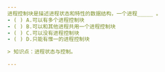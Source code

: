 ```yaml
---
进程控制块是描述进程状态和特性的数据结构，一个进程_____ 。
- ( ) A.可以有多个进程控制块 
- ( ) B.可以和其他进程共用一个进程控制块 
- ( ) C.可以没有进程控制块 
- ( ) D.只能有惟一的进程控制块

> 知识点：进程状态与控制。

---
```

